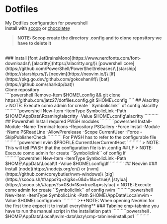 # Dotfiles
My Dotfiles configuration for powershell\
Install with [scoop](https://scoop.sh/#/) or [chocolatey](https://chocolatey.org/)<br>
>**NOTE: Sccop create the directory .config and to clone repository we have to delete it**
<br>
### Install
[font JetBrainsMono](https://www.nerdfonts.com/font-downloads)\
[alacritty](https://alacritty.org/)\
[powershell core](https://github.com/PowerShell/PowerShell/releases)\
[starship](https://starship.rs/)\
[neovim](https://neovim.io/)\
[lf](https://pkg.go.dev/github.com/gokcehan/lf)\
[bat](https://github.com/sharkdp/bat)\
<br>
Clone repository<br>
````powershell
Remove-Item $HOME\.config && git clone https://github.com/jatz27/dotfiles.config.git $HOME\.config
````
## Alacritty
> NOTE: Execute como admin for create ``Symboliclink`` of config alacritty
``````````powershell
New-Item -ItemType SymbolicLink -Path $HOME\AppData\Roaming\alacritty -Value $HOME\.config\alacritty
``````````
## Powershell
Install required PWSH modules
``````````powershell
Install-Module -Name Terminal-Icons -Repository PSGallery -Force
Install-Module -Name PSReadLine -AllowPrerelease -Scope CurrentUser -Force -SkipPublisherCheck
``````````
For PWSH has to refer to the configurable file 
``````````powershell
nvim $PROFILE.CurrentUserCurrentHost
``````````
> NOTE: This will tell PWSH that the configuration file is in .config
## LF
> NOTE: Execute como admin for create ``Symboliclink`` of config lf
``````````powershell
New-Item -ItemType SymbolicLink -Path $HOME\AppData\Local\lf -Value $HOME\.config\lf
``````````
## Neovim
### Install
[node](https://nodejs.org/en/) or
[nvm](https://github.com/coreybutler/nvm-windows)\
[zig](https://scoop.sh/#/apps?q=zig&s=0&d=1&o=true)\
[stylua](https://scoop.sh/#/apps?s=0&d=1&o=true&q=stylua)
> NOTE: Execute como admin for create ``Symboliclink`` of config nvim
``````````powershell
New-Item -ItemType SymbolicLink -Path $HOME\AppData\Local\nvim -Value $HOME\.config\nvim
``````````
>**NOTE: When opening NeoVim for the first time expect it to install everything**
### Tabnine
cmp-tabnine you have to run the manual script in the installation path
``````````powershell
. $HOME\AppData\Local\nvim-data\lazy\cmp-tabnine\install.ps1
``````````
